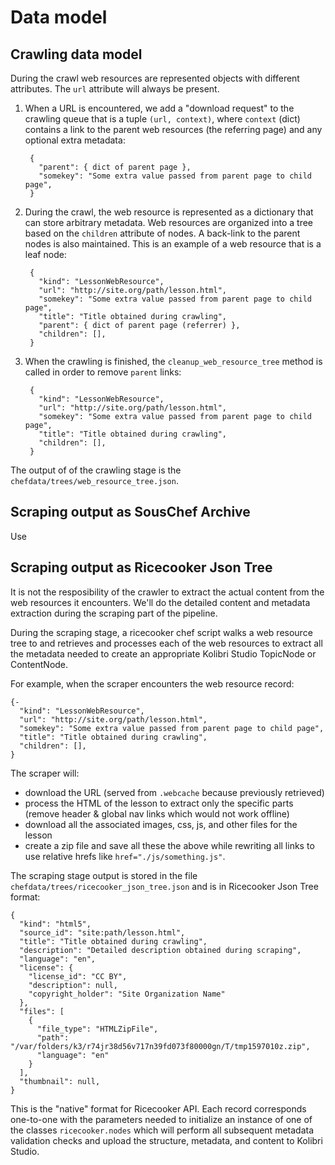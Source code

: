 Data model
==========




Crawling data model
-------------------

During the crawl web resources are represented objects with different attributes.
The `url` attribute will always be present.

1. When a URL is encountered, we add a "download request" to the crawling queue
   that is a tuple `(url, context)`, where `context` (dict) contains a link to
   the parent web resources (the referring page) and any optional extra metadata:

        {
          "parent": { dict of parent page },
          "somekey": "Some extra value passed from parent page to child page",
        }

2. During the crawl, the web resource is represented as a dictionary that
   can store arbitrary metadata. Web resources are organized into a tree based
   on the `children` attribute of nodes. A back-link to the parent nodes is also
   maintained. This is an example of a web resource that is a leaf node:

        {
          "kind": "LessonWebResource",
          "url": "http://site.org/path/lesson.html",
          "somekey": "Some extra value passed from parent page to child page",
          "title": "Title obtained during crawling",
          "parent": { dict of parent page (referrer) },
          "children": [],
        }

3. When the crawling is finished, the `cleanup_web_resource_tree` method is called
   in order to remove `parent` links:

        {
          "kind": "LessonWebResource",
          "url": "http://site.org/path/lesson.html",
          "somekey": "Some extra value passed from parent page to child page",
          "title": "Title obtained during crawling",
          "children": [],
        }

The output of of the crawling stage is the `chefdata/trees/web_resource_tree.json`.




Scraping output as SousChef Archive
-----------------------------------

Use 




Scraping output as Ricecooker Json Tree
---------------------------------------
It is not the resposibility of the crawler to extract the actual content from the
web resources it encounters. We'll do the detailed content and metadata extraction
during the scraping part of the pipeline.

During the scraping stage, a ricecooker chef script walks a web resource tree to
and retrieves and processes each of the web resources to extract all the metadata
needed to create an appropriate Kolibri Studio TopicNode or ContentNode.

For example, when the scraper encounters the web resource record:

    {-
      "kind": "LessonWebResource",
      "url": "http://site.org/path/lesson.html",
      "somekey": "Some extra value passed from parent page to child page",
      "title": "Title obtained during crawling",
      "children": [],
    }

The scraper will:

  - download the URL (served from `.webcache` because previously retrieved)
  - process the HTML of the lesson to extract only the specific parts
    (remove header & global nav links which would not work offline)
  - download all the associated images, css, js, and other files for the lesson
  - create a zip file and save all these the above while rewriting all links to
    use relative hrefs like `href="./js/something.js"`.

The scraping stage output is stored in the file `chefdata/trees/ricecooker_json_tree.json`
and is in Ricecooker Json Tree format:


    {
      "kind": "html5",
      "source_id": "site:path/lesson.html",
      "title": "Title obtained during crawling",
      "description": "Detailed description obtained during scraping",
      "language": "en",
      "license": {
        "license_id": "CC BY",
        "description": null,
        "copyright_holder": "Site Organization Name"
      },
      "files": [
        {
          "file_type": "HTMLZipFile",
          "path": "/var/folders/k3/r74jr38d56v717n39fd073f80000gn/T/tmp1597010z.zip",
          "language": "en"
        }
      ],
      "thumbnail": null,
    }

This is the "native" format for Ricecooker API. Each record corresponds one-to-one
with the parameters needed to initialize an instance of one of the classes `ricecooker.nodes`
which will perform all subsequent metadata validation checks and upload the structure,
metadata, and content to Kolibri Studio.







